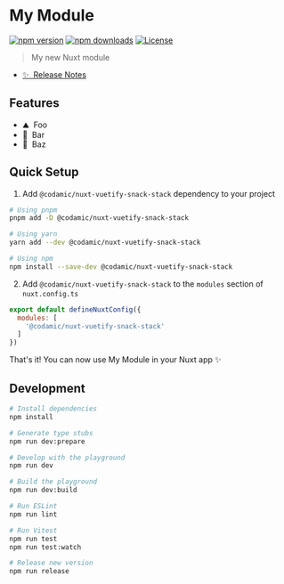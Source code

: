 <!--
Get your module up and running quickly.

Find and replace all on all files (CMD+SHIFT+F):
- Name: My Module
- Package name: @codamic/nuxt-vuetify-snack-stack
- Description: My new Nuxt module
-->

# My Module

[![npm version][npm-version-src]][npm-version-href]
[![npm downloads][npm-downloads-src]][npm-downloads-href]
[![License][license-src]][license-href]

> My new Nuxt module

- [✨ &nbsp;Release Notes](/CHANGELOG.md)
<!-- - [📖 &nbsp;Documentation](https://example.com) -->

## Features

<!-- Highlight some of the features your module provide here -->
- ⛰ &nbsp;Foo
- 🚠 &nbsp;Bar
- 🌲 &nbsp;Baz

## Quick Setup

1. Add `@codamic/nuxt-vuetify-snack-stack` dependency to your project

```bash
# Using pnpm
pnpm add -D @codamic/nuxt-vuetify-snack-stack

# Using yarn
yarn add --dev @codamic/nuxt-vuetify-snack-stack

# Using npm
npm install --save-dev @codamic/nuxt-vuetify-snack-stack
```

2. Add `@codamic/nuxt-vuetify-snack-stack` to the `modules` section of `nuxt.config.ts`

```js
export default defineNuxtConfig({
  modules: [
    '@codamic/nuxt-vuetify-snack-stack'
  ]
})
```

That's it! You can now use My Module in your Nuxt app ✨

## Development

```bash
# Install dependencies
npm install

# Generate type stubs
npm run dev:prepare

# Develop with the playground
npm run dev

# Build the playground
npm run dev:build

# Run ESLint
npm run lint

# Run Vitest
npm run test
npm run test:watch

# Release new version
npm run release
```

<!-- Badges -->
[npm-version-src]: https://img.shields.io/npm/v/my-module/latest.svg?style=flat&colorA=18181B&colorB=28CF8D
[npm-version-href]: https://npmjs.com/package/my-module

[npm-downloads-src]: https://img.shields.io/npm/dm/my-module.svg?style=flat&colorA=18181B&colorB=28CF8D
[npm-downloads-href]: https://npmjs.com/package/my-module

[license-src]: https://img.shields.io/npm/l/my-module.svg?style=flat&colorA=18181B&colorB=28CF8D
[license-href]: https://npmjs.com/package/my-module
